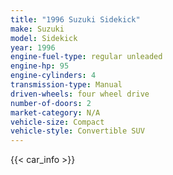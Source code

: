 ```yaml
---
title: "1996 Suzuki Sidekick"
make: Suzuki
model: Sidekick
year: 1996
engine-fuel-type: regular unleaded
engine-hp: 95
engine-cylinders: 4
transmission-type: Manual
driven-wheels: four wheel drive
number-of-doors: 2
market-category: N/A
vehicle-size: Compact
vehicle-style: Convertible SUV
---
```


{{< car_info >}}
